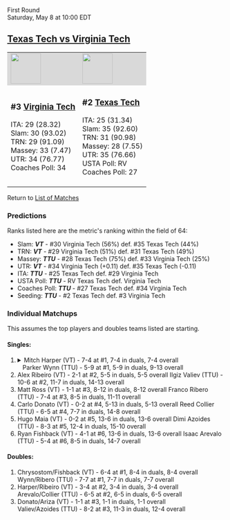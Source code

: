 First Round  
Saturday, May 8 at 10:00 EDT

## [Texas Tech vs Virginia Tech](https://www.ncaa.com/game/5833391)

<table>  
<tr style="background-color: #d9d9d9 !important"><td><a href="../"><img src="https://www.ncaa.com/sites/default/files/images/logos/schools/v/virginia-tech.70.png" width="70" height="70" /></a></td><td><a href="../"><img src="https://www.ncaa.com/sites/default/files/images/logos/schools/t/texas-tech.70.png" width="70" height="70" /></a></td></tr>
<tr><td>

<h3>#3 <a href="../">Virginia Tech</a></h3>  
ITA: 29 (28.32)<br>  
Slam: 30 (93.02)<br>  
TRN: 29 (91.09)<br>  
Massey: 33 (7.47)<br>  
UTR: 34 (76.77)<br>  
Coaches Poll: 34<br>  
<br>

</td><td>

<h3>#2 <a href="../">Texas Tech</a></h3>  
ITA: 25 (31.34)<br>  
Slam: 35 (92.60)<br>  
TRN: 31 (90.98)<br>  
Massey: 28 (7.55)<br>  
UTR: 35 (76.66)<br>  
USTA Poll: RV<br>  
Coaches Poll: 27<br>  
<br>

</td></tr></table>

Return to [List of Matches](../index.md)

### Predictions

Ranks listed here are the metric's ranking within the field of 64:

- Slam: **_VT_** - #30 Virginia Tech (56%) def. #35 Texas Tech (44%)
- TRN: **_VT_** - #29 Virginia Tech (51%) def. #31 Texas Tech (49%)
- Massey: **_TTU_** - #28 Texas Tech (75%) def. #33 Virginia Tech (25%)
- UTR: **_VT_** - #34 Virginia Tech (+0.11) def. #35 Texas Tech (-0.11)
- ITA: **_TTU_** - #25 Texas Tech def. #29 Virginia Tech
- USTA Poll: **_TTU_** - RV Texas Tech def. Virginia Tech
- Coaches Poll: **_TTU_** - #27 Texas Tech def. #34 Virginia Tech
- Seeding: **_TTU_** - #2 Texas Tech def. #3 Virginia Tech

### Individual Matchups

This assumes the top players and doubles teams listed are starting.

#### Singles:

<ol>
<li>
<details><summary markdown="span">
Mitch Harper (VT) - 7-4 at #1, 7-4 in duals, 7-4 overall
<br>&nbsp;&nbsp;
Parker Wynn (TTU) - 5-9 at #1, 5-9 in duals, 9-13 overall
</summary>

#### Predictions

- Slam: **_VT_** - #30 Virginia Tech (56%) def. #35 Texas Tech (44%)
- TRN: **_VT_** - #29 Virginia Tech (51%) def. #31 Texas Tech (49%)
- Massey: **_TTU_** - #28 Texas Tech (75%) def. #33 Virginia Tech (25%)
- UTR: **_VT_** - #34 Virginia Tech (+0.11) def. #35 Texas Tech (-0.11)
- ITA: **_TTU_** - #25 Texas Tech def. #29 Virginia Tech
- USTA Poll: **_TTU_** - RV Texas Tech def. Virginia Tech
- Coaches Poll: **_TTU_** - #27 Texas Tech def. #34 Virginia Tech
- Seeding: **_TTU_** - #2 Texas Tech def. #3 Virginia Tech
</details>
</li>

<li>
Alex Ribeiro (VT) - 2-1 at #2, 5-5 in duals, 5-5 overall  
Ilgiz Valiev (TTU) - 10-6 at #2, 11-7 in duals, 14-13 overall
</li>

<li>
Matt Ross (VT) - 1-1 at #3, 8-12 in duals, 8-12 overall  
Franco Ribero (TTU) - 7-4 at #3, 8-5 in duals, 11-11 overall
</li>

<li>
Carlo Donato (VT) - 0-2 at #4, 5-13 in duals, 5-13 overall  
Reed Collier (TTU) - 6-5 at #4, 7-7 in duals, 14-8 overall
</li>

<li>
Hugo Maia (VT) - 0-2 at #5, 13-6 in duals, 13-6 overall  
Dimi Azoides (TTU) - 8-3 at #5, 12-4 in duals, 15-10 overall
</li>

<li>
Ryan Fishback (VT) - 4-1 at #6, 13-6 in duals, 13-6 overall  
Isaac Arevalo (TTU) - 5-4 at #6, 8-5 in duals, 14-7 overall
</li>
</ol>

#### Doubles:

1. Chrysostom/Fishback (VT) - 6-4 at #1, 8-4 in duals, 8-4 overall  
   Wynn/Ribero (TTU) - 7-7 at #1, 7-7 in duals, 7-7 overall
2. Harper/Ribeiro (VT) - 3-4 at #2, 3-4 in duals, 3-4 overall  
   Arevalo/Collier (TTU) - 6-5 at #2, 6-5 in duals, 6-5 overall
3. Donato/Ariza (VT) - 1-1 at #3, 1-1 in duals, 1-1 overall  
   Valiev/Azoides (TTU) - 8-2 at #3, 11-3 in duals, 12-4 overall
